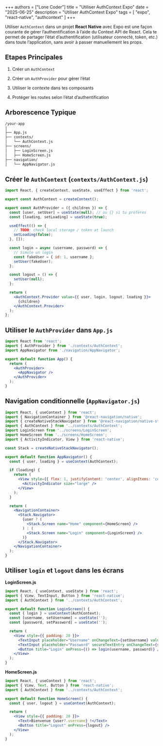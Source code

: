 +++
authors = ["Lone Coder"]
title = "Utiliser AuthContext Expo"
date = "2025-06-25"
description = "Utiliser AuthContext Expo"
tags = [
    "expo", "react-native", "authcontext"
]
+++

Utiliser `AuthContext` dans un projet **React Native** avec Expo est une façon courante de gérer l’authentification à l’aide du Context API de React. Cela te permet de partager l’état d’authentification (utilisateur connecté, token, etc.) dans toute l’application, sans avoir à passer manuellement les props.

## Etapes Principales

1. Créer un `AuthContext`

2. Créer un `AuthProvider` pour gérer l’état

3. Utiliser le contexte dans tes composants

4. Protéger les routes selon l’état d’authentification

## Arborescence Typique

```bash 
/your-app
│
├── App.js
├── contexts/
│   └── AuthContext.js
├── screens/
│   ├── LoginScreen.js
│   ├── HomeScreen.js
├── navigation/
│   └── AppNavigator.js
```

## Créer le `AuthContext` (`contexts/AuthContext.js`)

```jsx
import React, { createContext, useState, useEffect } from 'react';

export const AuthContext = createContext();

export const AuthProvider = ({ children }) => {
  const [user, setUser] = useState(null); // ou {} si tu préfères
  const [loading, setLoading] = useState(true);

  useEffect(() => {
    // TODO: check local storage / token at launch
    setLoading(false);
  }, []);

  const login = async (username, password) => {
    // Simule un login
    const fakeUser = { id: 1, username };
    setUser(fakeUser);
  };

  const logout = () => {
    setUser(null);
  };

  return (
    <AuthContext.Provider value={{ user, login, logout, loading }}>
      {children}
    </AuthContext.Provider>
  );
};
```

## Utiliser le `AuthProvider` dans `App.js`

```jsx
import React from 'react';
import { AuthProvider } from './contexts/AuthContext';
import AppNavigator from './navigation/AppNavigator';

export default function App() {
  return (
    <AuthProvider>
      <AppNavigator />
    </AuthProvider>
  );
}
```

## Navigation conditionnelle (`AppNavigator.js`)

```jsx
import React, { useContext } from 'react';
import { NavigationContainer } from '@react-navigation/native';
import { createNativeStackNavigator } from '@react-navigation/native-stack';
import { AuthContext } from '../contexts/AuthContext';
import LoginScreen from '../screens/LoginScreen';
import HomeScreen from '../screens/HomeScreen';
import { ActivityIndicator, View } from 'react-native';

const Stack = createNativeStackNavigator();

export default function AppNavigator() {
  const { user, loading } = useContext(AuthContext);

  if (loading) {
    return (
      <View style={{ flex: 1, justifyContent: 'center', alignItems: 'center' }}>
        <ActivityIndicator size="large" />
      </View>
    );
  }

  return (
    <NavigationContainer>
      <Stack.Navigator>
        {user ? (
          <Stack.Screen name="Home" component={HomeScreen} />
        ) : (
          <Stack.Screen name="Login" component={LoginScreen} />
        )}
      </Stack.Navigator>
    </NavigationContainer>
  );
}
```

## Utiliser `login` et `logout` dans les écrans

**LoginScreen.js**

```jsx
import React, { useContext, useState } from 'react';
import { View, TextInput, Button } from 'react-native';
import { AuthContext } from '../contexts/AuthContext';

export default function LoginScreen() {
  const { login } = useContext(AuthContext);
  const [username, setUsername] = useState('');
  const [password, setPassword] = useState('');

  return (
    <View style={{ padding: 20 }}>
      <TextInput placeholder="Username" onChangeText={setUsername} value={username} />
      <TextInput placeholder="Password" secureTextEntry onChangeText={setPassword} value={password} />
      <Button title="Login" onPress={() => login(username, password)} />
    </View>
  );
}
```

**HomeScreen.js**

```jsx
import React, { useContext } from 'react';
import { View, Text, Button } from 'react-native';
import { AuthContext } from '../contexts/AuthContext';

export default function HomeScreen() {
  const { user, logout } = useContext(AuthContext);

  return (
    <View style={{ padding: 20 }}>
      <Text>Bienvenue {user?.username} !</Text>
      <Button title="Logout" onPress={logout} />
    </View>
  );
}
```



